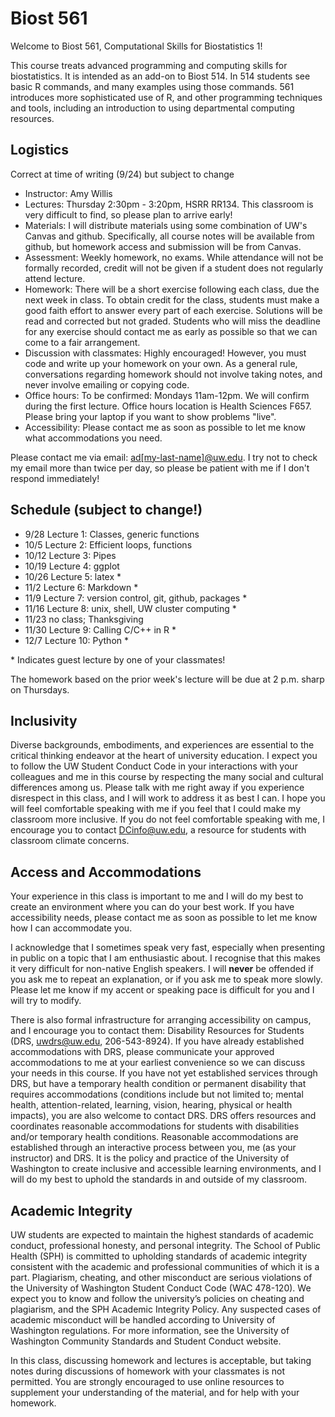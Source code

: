 # Biost 561

Welcome to Biost 561, Computational Skills for Biostatistics 1!

This course treats advanced programming and computing skills for biostatistics. It is intended as an add-on to Biost 514. In 514 students see basic R commands, and many examples using those commands. 561 introduces more sophisticated use of R, and other programming techniques and tools, including an introduction to using departmental computing resources.

## Logistics

Correct at time of writing (9/24) but subject to change

- Instructor: Amy Willis
- Lectures: Thursday 2:30pm - 3:20pm, HSRR RR134. This classroom is very difficult to find, so please plan to arrive early!
- Materials: I will distribute materials using some combination of UW's Canvas and github. Specifically, all course notes will be available from github, but homework access and submission will be from Canvas.
- Assessment: Weekly homework, no exams. While attendance will not be formally recorded, credit will not be given if a student does not regularly attend lecture.
- Homework: There will be a short exercise following each class, due the next week in class. To obtain credit for the class, students must make a good faith effort to answer every part of each exercise. Solutions will be read and corrected but not graded. Students who will miss the deadline for any exercise should contact me as early as possible so that we can come to a fair arrangement.
- Discussion with classmates: Highly encouraged! However, you must code and write up your homework on your own. As a general rule, conversations regarding homework should not involve taking notes, and never involve emailing or copying code.
- Office hours: To be confirmed: Mondays 11am-12pm. We will confirm during the first lecture. Office hours location is Health Sciences F657. Please bring your laptop if you want to show problems "live".
- Accessibility:  Please contact me as soon as possible to let me know what accommodations you need.

Please contact me via email: [ad[my-last-name]@uw.edu](ad[my-last-name]@uw.edu). I try not to check my email more than twice per day, so please be patient with me if I don't respond immediately!

## Schedule (subject to change!)

- 9/28 Lecture 1: Classes, generic functions
- 10/5 Lecture 2: Efficient loops, functions
- 10/12 Lecture 3: Pipes
- 10/19 Lecture 4: ggplot
- 10/26 Lecture 5: latex *
- 11/2 Lecture 6: Markdown *
- 11/9 Lecture 7: version control, git, github, packages *
- 11/16 Lecture 8: unix, shell, UW cluster computing *
- 11/23 no class; Thanksgiving
- 11/30 Lecture 9: Calling C/C++ in R *
- 12/7 Lecture 10: Python *

\* Indicates guest lecture by one of your classmates!

The homework based on the prior week's lecture will be due at 2 p.m. sharp on Thursdays.
## Inclusivity
Diverse backgrounds, embodiments, and experiences are essential to the critical thinking endeavor at the heart of university education. I expect you to follow the UW Student Conduct Code in your interactions with your colleagues and me in this course by respecting the many social and cultural differences among us. Please talk with me right away if you experience disrespect in this class, and I will work to address it as best I can. I hope you will feel comfortable speaking with me if you feel that I could make my classroom more inclusive. If you do not feel comfortable speaking with me, I encourage you to contact DCinfo@uw.edu, a resource for students with classroom climate concerns.


## Access and Accommodations
Your experience in this class is important to me and I will do my best to create an environment where you can do your best work. If you have accessibility needs, please contact me as soon as possible to let me know how I can accommodate you.

I acknowledge that I sometimes speak very fast, especially when presenting in public on a topic that I am enthusiastic about. I recognise that this makes it very difficult for non-native English speakers. I will **never** be offended if you ask me to repeat an explanation, or if you ask me to speak more slowly. Please let me know if my accent or  speaking pace is difficult for you and I will try to modify.

There is also formal infrastructure for arranging accessibility on campus, and I encourage you to contact them: Disability Resources for Students (DRS, uwdrs@uw.edu, 206-543-8924). If you have already established accommodations with DRS, please communicate your approved accommodations to me at your earliest convenience so we can discuss your needs in this course. If you have not yet established services through DRS, but have a temporary health condition or permanent disability that requires accommodations (conditions include but not limited to; mental health, attention-related, learning, vision, hearing, physical or health impacts), you are also welcome to contact DRS. DRS offers resources and coordinates reasonable accommodations for students with disabilities and/or temporary health conditions.  Reasonable accommodations are established through an interactive process between you, me (as your instructor) and DRS.  It is the policy and practice of the University of Washington to create inclusive and accessible learning environments, and I will do my best to uphold the standards in and outside of my classroom.

## Academic Integrity
UW students are expected to maintain the highest standards of academic conduct, professional honesty, and personal integrity. The School of Public Health (SPH) is committed to upholding standards of academic integrity consistent with the academic and professional communities of which it is a part. Plagiarism, cheating, and other misconduct are serious violations of the University of Washington Student Conduct Code (WAC 478-120). We expect you to know and follow the university’s policies on cheating and plagiarism, and the SPH Academic Integrity Policy. Any suspected cases of academic misconduct will be handled according to University of Washington regulations. For more information, see the University of Washington Community Standards and Student Conduct website.

In this class, discussing homework and lectures is acceptable, but taking notes during discussions of homework with your classmates is not permitted. You are strongly encouraged to use online resources to supplement your understanding of the material, and for help with your homework.
